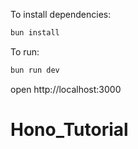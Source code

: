 To install dependencies:
```sh
bun install
```

To run:
```sh
bun run dev
```

open http://localhost:3000
# Hono_Tutorial

